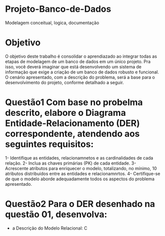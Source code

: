 # Projeto-Banco-de-Dados
Modelagem conceitual, logica, documentação

# Objetivo

O objetivo deste trabalho é consolidar o aprendiazado ao integrar todas as etapas de modelagem de um banco de dados em um único projeto. Pra isso, você deverá imaginar que está desenvolvendo um sistema de informação que exige a criação de um banco de dados robusto e funcional. O cenário apresentado, com a descrição do problema, será a base para o desenvolvimento do projeto, conforme detalhado a seguir.  

# Questão1 Com base no probelma descrito, elabore o Diagrama Entidade-Relacionamento (DER) correspondente, atendendo aos seguintes requisitos: 
1- Identifique as entidades, relacionamnetos e as cardinalidades de cada relação.
2- Inclua as chaves primárias (PK) de cada entidade. 
3-  Acrescente atributos para enriquecer o modelo, totalizando, no mínimo, 10 atributos distribuídos entre as entidades e relacionamnrtos. 
4- Certifique-se de que o modelo aborde adequadamente todos os aspectos do problema apresentado.

# Questão2 Para o DER desenhado na questão 01, desenvolva:
- a Descrição do Modelo Relacional: C
